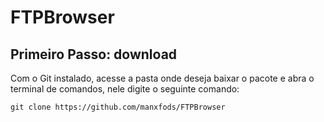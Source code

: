 # FTPBrowser
 
## Primeiro Passo: download
Com o Git instalado, acesse a pasta onde deseja baixar o pacote e abra o terminal de comandos, nele digite o seguinte comando:
```
git clone https://github.com/manxfods/FTPBrowser
```
